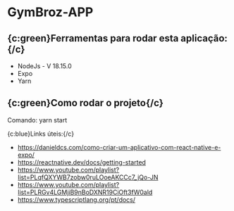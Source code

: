 # GymBroz-APP

## {c:green}Ferramentas para rodar esta aplicação:{/c}
* NodeJs - V 18.15.0
* Expo
* Yarn

## {c:green}Como rodar o projeto{/c}
Comando: yarn start

{c:blue}Links úteis:{/c}
* https://danieldcs.com/como-criar-um-aplicativo-com-react-native-e-expo/
* https://reactnative.dev/docs/getting-started
* https://www.youtube.com/playlist?list=PLqfQXYWB7zobw0ruLOoeAKCCc7_jQo-JN
* https://www.youtube.com/playlist?list=PLRGv4LGMjiB9nBoDXNR19CiOft3fW0ald
* https://www.typescriptlang.org/pt/docs/
